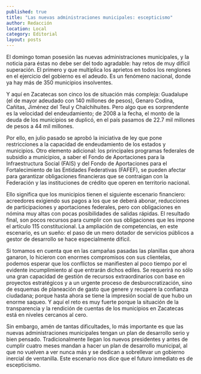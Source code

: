 ```yaml
---
published: true
title: "Las nuevas administraciones municipales: escepticismo"
author: Redacción
location: Local
category: Editorial
layout: posts
---
```


El domingo toman posesión las nuevas administraciones municipales, y la noticia para éstas no debe ser del todo agradable: hay retos de muy difícil superación. El primero y que multiplica los aprietos en todos los renglones en el ejercicio del gobierno es el adeudo. Es un fenómeno nacional, donde ya hay más de 350 municipios insolventes. 

Y aquí en Zacatecas son cinco los de situación más compleja: Guadalupe (el de mayor adeudado con 140 millones de pesos), Genaro Codina, Cañitas, Jiménez del Teul y Chalchihuites. Pero algo que es sorprendente es la velocidad del endeudamiento; de 2008 a la fecha, el monto de la deuda de los municipios se duplicó, en el país pasamos de 22.7 mil millones de pesos a 44 mil millones. 

Por ello, en julio pasado se aprobó la iniciativa de ley que pone restricciones a la capacidad de endeudamiento de los estados y municipios. Otro elemento adicional: los principales programas federales de subsidio a municipios, a saber el Fondo de Aportaciones para la Infraestructura Social (FAIS) y del Fondo de Aportaciones para el Fortalecimiento de las Entidades Federativas (FAFEF), se pueden afectar para garantizar obligaciones financieras que se contraigan con la Federación y las instituciones de crédito que operen en territorio nacional. 

Ello significa que los municipios tienen el siguiente escenario financiero: acreedores exigiendo sus pagos a los que se deberá abonar, reducciones de participaciones y aportaciones federales, pero con obligaciones en nómina muy altas con pocas posibilidades de salidas rápidas. El resultado final, son pocos recursos para cumplir con sus obligaciones que les impone el artículo 115 constitucional. La ampliación de competencias, en este escenario, es un sueño: el paso de un mero dotador de servicios públicos a gestor de desarrollo se hace especialmente difícil. 

Si tomamos en cuenta que en las campañas pasadas las planillas que ahora ganaron, lo hicieron con enormes compromisos con sus clientelas, podemos esperar que los conflictos se manifiesten al poco tiempo por el evidente incumplimiento al que entrarán dichos ediles. Se requerirá no sólo una gran capacidad de gestión de recursos extraordinarios con base en proyectos estratégicos y a un urgente proceso de desburocratización, sino de esquemas de planeación de gasto que genere y recupere la confianza ciudadana; porque hasta ahora se tiene la impresión social de que hubo un enorme saqueo. Y aquí el reto es muy fuerte porque la situación de la transparencia y la rendición de cuentas de los municipios en Zacatecas está en niveles cercanos al cero. 

Sin embargo, amén de tantas dificultades, lo más importante es que las nuevas administraciones municipales tengan un plan de desarrollo serio y bien pensado. Tradicionalmente llegan los nuevos presidentes y antes de cumplir cuatro meses mandan a hacer un plan de desarrollo municipal, al que no vuelven a ver nunca más y se dedican a sobrellevar un gobierno inercial de ventanilla. Este escenario nos dice que el futuro inmediato es de escepticismo.

